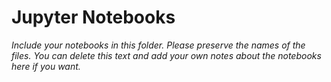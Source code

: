 # Jupyter Notebooks

_Include your notebooks in this folder. Please preserve the names
of the files. You can delete this text and add your own notes about
the notebooks here if you want._
 